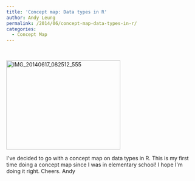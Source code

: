 ```yaml
---
title: 'Concept map: Data types in R'
author: Andy Leung
permalink: /2014/06/concept-map-data-types-in-r/
categories:
  - Concept Map
---
```

&nbsp;

[<img class="alignnone size-medium wp-image-7705" alt="IMG_20140617_082512_555" src="http://files.software-carpentry.org/training-course/2014/06/IMG_20140617_082512_555-300x234.jpg" width="300" height="234" />][1]

I've decided to go with a concept map on data types in R. This is my first time doing a concept map since I was in elementary school! I hope I'm doing it right. Cheers. Andy

&nbsp;

&nbsp;

 [1]: http://files.software-carpentry.org/training-course/2014/06/IMG_20140617_082512_555.jpg
